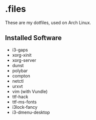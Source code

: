 # .files

These are my dotfiles, used on Arch Linux.

## Installed Software

  * i3-gaps
  * xorg-xinit
  * xorg-server
  * dunst
  * polybar
  * compton
  * netctl
  * urxvt
  * vim (with Vundle)
  * ttf-hack
  * ttf-ms-fonts
  * i3lock-fancy
  * i3-dmenu-desktop
